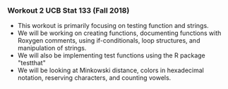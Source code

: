 ### Workout 2 UCB Stat 133 (Fall 2018)

* This workout is primarily focusing on testing function and strings.
* We will be working on creating functions, documenting functions with Roxygen comments, using if-conditionals, loop structures, and manipulation of strings.
* We will also be implementing test functions using the R package "testthat"
* We will be looking at Minkowski distance, colors in hexadecimal notation, reserving characters, and counting vowels. 